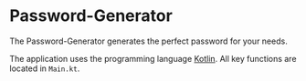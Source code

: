 # Password-Generator

The Password-Generator generates the perfect password for your needs.

The application uses the programming language [Kotlin](https://kotlinlang.org/).
All key functions are located in <code>Main.kt</code>.
